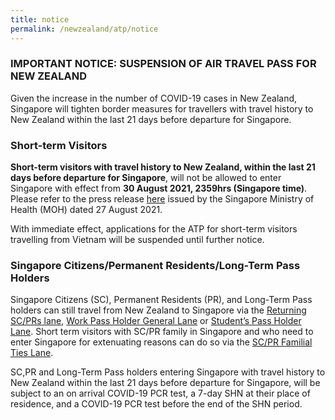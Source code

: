 ```yaml
---
title: notice
permalink: /newzealand/atp/notice
---
```

### IMPORTANT NOTICE: SUSPENSION OF AIR TRAVEL PASS FOR NEW ZEALAND

Given the increase in the number of COVID-19 cases in New Zealand, Singapore will tighten border measures for travellers with travel history to New Zealand within the last 21 days before departure for Singapore. 

### Short-term Visitors 

**Short-term visitors with travel history to New Zealand, within the last 21 days before departure for Singapore**, will not be allowed to enter Singapore with effect from **30 August 2021, 2359hrs (Singapore time)**. Please refer to the press release [here]() issued by the Singapore Ministry of Health (MOH) dated 27 August 2021. 

With immediate effect, applications for the ATP for short-term visitors travelling from Vietnam will be suspended until further notice. 


### Singapore Citizens/Permanent Residents/Long-Term Pass Holders 

Singapore Citizens (SC), Permanent Residents (PR), and Long-Term Pass holders can still travel from New Zealand to Singapore via the [Returning SC/PRs lane](/sc-pr/requirements-and-process), [Work Pass Holder General Lane](/wphl/overview) or [Student’s Pass Holder Lane](/stpl/requirements-and-process). Short term visitors with SC/PR family in Singapore and who need to enter Singapore for extenuating reasons can do so via the [SC/PR Familial Ties Lane](/scpr-familial-ties-lane/requirements-and-process).

SC,PR and Long-Term Pass holders entering Singapore with travel history to New Zealand within the last 21 days before departure for Singapore, will be subject to an on arrival COVID-19 PCR test, a 7-day SHN at their place of residence, and a COVID-19 PCR test before the end of the SHN period. 